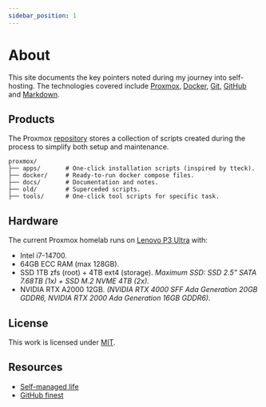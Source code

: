 ```yaml
---
sidebar_position: 1
---
```

# About

This site documents the key pointers noted during my journey into self-hosting. The technologies covered include [Proxmox], [Docker], [Git], [GitHub] and [Markdown]. 

## Products

The Proxmox [repository](https://github.com/therepos/proxmox) stores a collection of scripts created during the process to simplify both setup and maintenance. 

```
proxmox/
├── apps/       # One-click installation scripts (inspired by tteck).
├── docker/     # Ready-to-run docker compose files.
├── docs/       # Documentation and notes.
├── old/        # Superceded scripts.
├── tools/      # One-click tool scripts for specific task.
```

## Hardware

The current Proxmox homelab runs on [Lenovo P3 Ultra](https://www.youtube.com/watch?v=SSRAPUTpOic) with:
- Intel i7-14700.
- 64GB ECC RAM (max 128GB).
- SSD 1TB zfs (root) + 4TB ext4 (storage). _Maximum SSD: SSD 2.5" SATA 7.68TB (1x) + SSD M.2 NVME 4TB (2x)._ 
- NVIDIA RTX A2000 12GB. _(NVIDIA RTX 4000 SFF Ada Generation 20GB GDDR6, NVIDIA RTX 2000 Ada Generation 16GB GDDR6)._

## License

This work is licensed under [MIT](https://choosealicense.com/licenses/mit/). 

## Resources

- [Self-managed life](https://wiki.futo.org/index.php/Introduction_to_a_Self_Managed_Life:_a_13_hour_%26_28_minute_presentation_by_FUTO_software)
- [GitHub finest](https://github.com/arbal/awesome-stars)

<!-- Reference Links -->

[Proxmox]: https://www.proxmox.com/en/
[Docker]: https://www.docker.com/
[Git]: https://learngitbranching.js.org/
[GitHub]: https://skills.github.com/
[Markdown]: https://www.markdownguide.org/
